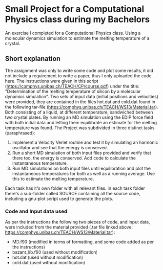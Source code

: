 # Small Project for a Computational Physics class during my Bachelors
An exercise I completed for a Computational Physics class. Using a molecular dynamics simulation to estimate the melting temperature of a crystal.
## Short explanation
The assignment was only to write some code and plot some results, it did not include a requirement to write a paper, thus I only uploaded the code here.
The instructions were given in this script (https://comphys.unibas.ch/TEACH/CP/course.pdf) under the title: "Determination of the melting temperature of silicon by a molecular dynamics simulation".
Two sets of input data (initial positions and velocities) were provided, they are contained in the files hot.dat and cold.dat found in the following tar-file (https://comphys.unibas.ch/TEACH/WS13/Material.tar). Both consisting of a liquid, at different temperature, sandwiched between two crystal plates. By running an MD simulation using the EDIP force field with both initial data and letting them equilibrate an estimate for the melting temperature was found.
The Project was subdivided in three distinct tasks (paraphrased):
1. Implement a Velocity Verlet routine and test it by simulating an harmonic oscillator and see that the energy is conserved.
2. Run a short MD simulation of both input files provided and verify that there too, the energy is conserved. Add code to calculate the instantaneous temperature.
3. Run MD simulations on both input files until equilibration and plot the instantaneous temperatures for both as well as a running average. Use this to estimate the melting temperature.

Each task has it's own folder with all relevant files. In each task folder there's a sub-folder called SOURCE containing all the source code, including a gnu-plot script used to generate the plots.
### Code and Input data used
As per the instructions the following two pieces of code, and input data, were included from the material provided (.tar file linked above: https://comphys.unibas.ch/TEACH/WS13/Material.tar):
- MD.f90 (modified in terms of formatting, and some code added as per the instructions)
- bazant_lib.f90 (used without modification)
- hot.dat (used without modification)
- cold.dat (used without modification)
